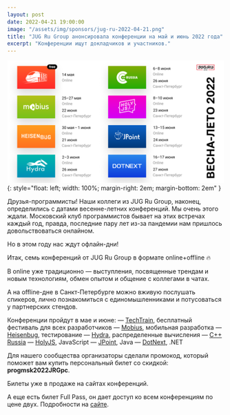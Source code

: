 ```yaml
---
layout: post
date: 2022-04-21 19:00:00
image: "/assets/img/sponsors/jug-ru-2022-04-21.png"
title: "JUG Ru Group анонсировала конференции на май и июнь 2022 года"
excerpt: "Конференции ищут докладчиков и участников."
---
```


![JUG Ru Group 2022](/assets/img/sponsors/jug-ru-2022-04-21.png){: style="float: left; width: 100%; margin-right: 2em; margin-bottom: 2em" }

Друзья-программисты! Наши коллеги из JUG Ru Group, наконец, определились с датами весенне-летних конференций. Мы очень этого ждали. Московский клуб программистов бывает на этих встречах каждый год, правда, последние пару лет из-за пандемии нам пришлось довольствоваться онлайном.

Но в этом году нас ждут офлайн-дни!

Итак, семь конференций от JUG Ru Group в формате online+offline 🔥

В online уже традиционно — выступления, посвященные трендам и новым технологиям, обмен опытом и общение с коллегами в чатах.

А на offline-дне в Санкт-Петербурге можно вживую послушать спикеров, лично познакомиться с единомышленниками и потусоваться у партнерских стендов.

Конференции пройдут в мае и июне:
— [TechTrain](https://bit.ly/3Ou1TlW), бесплатный фестиваль для всех разработчиков
— [Mobius](https://bit.ly/33NvYdh), мобильная разработка
— [Heisenbug](https://bit.ly/3IjQt0r), тестирование
— [Hydra](https://bit.ly/3rvZV9Y), распределенные вычисления
— [C++ Russia](https://bit.ly/3IeGCZM)
— [HolyJS](https://bit.ly/32cFhmQ), JavaScript
— [JPoint](https://bit.ly/3twHtAS), Java 
— [DotNext](https://bit.ly/3tGJWIW), .NET 

Для нашего сообщества организаторы сделали промокод, который поможет вам купить персональный билет со скидкой: **progmsk2022JRGpc**.

Билеты уже в продаже на сайтах конференций.

А еще есть билет Full Pass, он дает доступ ко всем конференциям по цене двух. Подробности на [сайте](https://bit.ly/3L6TvGX).
